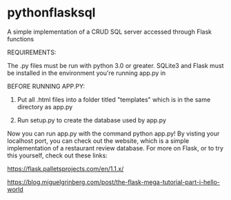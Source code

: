 # pythonflasksql
A simple implementation of a CRUD SQL server accessed through Flask functions

REQUIREMENTS:

The .py files must be run with python 3.0 or greater.
SQLite3 and Flask must be installed in the environment you're running app.py in

BEFORE RUNNING APP.PY:

1. Put all .html files into a folder titled "templates" which is in the same directory as app.py

2. Run setup.py to create the database used by app.py

Now you can run app.py with the command python app.py! By visting your localhost port, you can check out the website, which is a simple implementation of a restaurant review database. For more on Flask, or to try this yourself, check out these links:

https://flask.palletsprojects.com/en/1.1.x/

https://blog.miguelgrinberg.com/post/the-flask-mega-tutorial-part-i-hello-world
